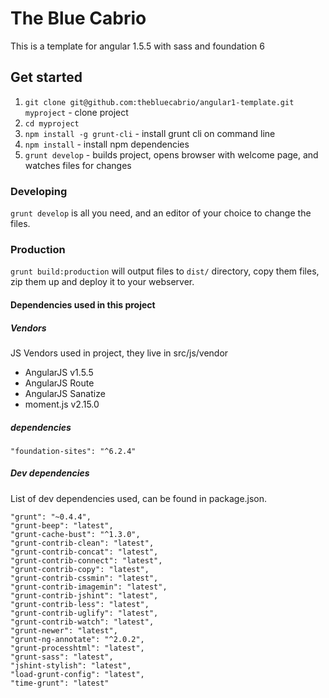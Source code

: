 # The Blue Cabrio

This is a template for angular 1.5.5 with sass and foundation 6

## Get started

1. `git clone git@github.com:thebluecabrio/angular1-template.git myproject` - clone project
2. `cd myproject`
3. `npm install -g grunt-cli` - install grunt cli on command line
4. `npm install` - install npm dependencies
5. `grunt develop` - builds project, opens browser with welcome page, and watches files for changes

### Developing

`grunt develop` is all you need, and an editor of your choice to change the files.

### Production
`grunt build:production` will output files to `dist/` directory, copy them files, zip them up and deploy it to your webserver.

#### Dependencies used in this project

##### Vendors
JS Vendors used in project, they live in src/js/vendor
- AngularJS v1.5.5
- AngularJS Route
- AngularJS Sanatize
- moment.js v2.15.0

##### dependencies
```
"foundation-sites": "^6.2.4"
```

##### Dev dependencies
List of dev dependencies used, can be found in package.json.

```
"grunt": "~0.4.4",
"grunt-beep": "latest",
"grunt-cache-bust": "^1.3.0",
"grunt-contrib-clean": "latest",
"grunt-contrib-concat": "latest",
"grunt-contrib-connect": "latest",
"grunt-contrib-copy": "latest",
"grunt-contrib-cssmin": "latest",
"grunt-contrib-imagemin": "latest",
"grunt-contrib-jshint": "latest",
"grunt-contrib-less": "latest",
"grunt-contrib-uglify": "latest",
"grunt-contrib-watch": "latest",
"grunt-newer": "latest",    
"grunt-ng-annotate": "^2.0.2",
"grunt-processhtml": "latest",
"grunt-sass": "latest",
"jshint-stylish": "latest",
"load-grunt-config": "latest",
"time-grunt": "latest"
```
